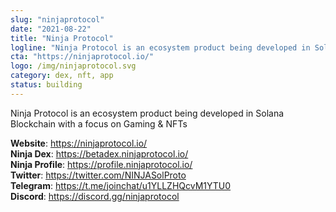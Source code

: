 ```yaml
---
slug: "ninjaprotocol"
date: "2021-08-22"
title: "Ninja Protocol"
logline: "Ninja Protocol is an ecosystem product being developed in Solana Blockchain with a focus on Gaming & NFTs."
cta: "https://ninjaprotocol.io/"
logo: /img/ninjaprotocol.svg
category: dex, nft, app
status: building
---
```


Ninja Protocol is an ecosystem product being developed in Solana Blockchain with a focus on Gaming & NFTs

<b>Website</b>: https://ninjaprotocol.io/ </br>
<b>Ninja Dex</b>: https://betadex.ninjaprotocol.io/ </br>
<b>Ninja Profile</b>: https://profile.ninjaprotocol.io/ </br>
<b>Twitter</b>: https://twitter.com/NINJASolProto </br>
<b>Telegram</b>: https://t.me/joinchat/u1YLLZHQcvM1YTU0 </br>
<b>Discord</b>: https://discord.gg/ninjaprotocol </br>
